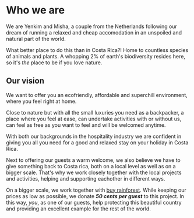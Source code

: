 # Who we are
We are Yenkim and Misha, a couple from the Netherlands following our dream of running a relaxed and cheap accomodation in an unspoiled and natural part of the world.

What better place to do this than in Costa Rica?! Home to countless species of animals and plants. A whopping 2% of earth's biodiversity resides here, so it's _the_ place to be if you love nature.

## Our vision
We want to offer you an ecofriendly, affordable and superchill environment, where you feel right at home.

Close to nature but with all the small luxuries you need as a backpacker, a place where you feel at ease, can undertake activities with or without us, can feel as free as you want to feel and will be welcomed anytime.

With both our backgrounds in the hospitality industry we are confident in giving you all you need for a good and relaxed stay on your holiday in Costa Rica.

Next to offering our guests a warm welcome, we also believe we have to give something back to Costa rica, both on a local level as well as on a bigger scale. That's why we work closely together with the local projects and activities, helping and supporting eachother in different ways.

On a bigger scale, we work together with [buy rainforest](http://www.adopteerregenwoud.nl/adopteerregenwoud.nl/en/). While keeping our prices as low as possible, we donate **_50 cents per guest_** to this project. In this way, _you_, as one of our guests, help protecting this beautiful country and providing an excellent example for the rest of the world.
